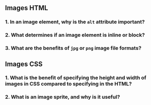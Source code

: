 ## Images HTML

### 1. In an image element, why is the `alt` attribute important?



### 2. What determines if an image element is inline or block?



### 3. What are the benefits of `jpg` or `png` image file formats?


## Images CSS

### 1. What is the benefit of specifying the height and width of images in CSS compared to specifying in the HTML?



### 2. What is an image sprite, and why is it useful?
